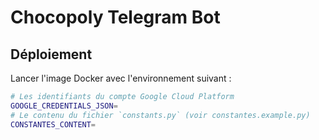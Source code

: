 # Chocopoly Telegram Bot

## Déploiement

Lancer l'image Docker avec l'environnement suivant :
```bash
# Les identifiants du compte Google Cloud Platform
GOOGLE_CREDENTIALS_JSON=
# Le contenu du fichier `constants.py` (voir constantes.example.py)
CONSTANTES_CONTENT=
```
